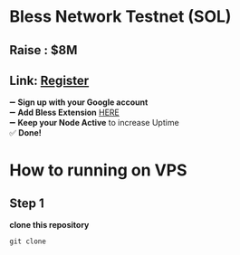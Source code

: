 # Bless Network Testnet (SOL)
## Raise : $8M
## Link: [Register](https://bless.network/dashboard?ref=LC9JYK)

➖ **Sign up with your Google account**  
➖ **Add Bless Extension** [HERE](https://chromewebstore.google.com/detail/bless/pljbjcehnhcnofmkdbjolghdcjnmekia)  
➖ **Keep your Node Active** to increase Uptime  
✅ **Done!**

# How to running on VPS
## Step 1
**clone this repository**
```
git clone  
